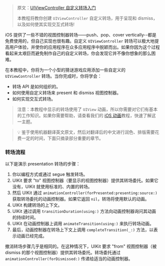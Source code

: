 > 原文：[UIViewController 自定义转场入门](https://www.raywenderlich.com/322-custom-uiviewcontroller-transitions-getting-started)
>
> 本教程将教你创建 `UIViewController` 自定义转场，用于呈现和 dismiss，以及如何使其实现交互式转场!



iOS 提供了一些不错的视图控制器转场——push、pop、cover vertically--都是免费使用的，但自己实现也很有趣。自定义 `UIViewController` 转场可以极大地提高用户体验，并使你的应用程序在众多应用程序中脱颖而出。如果你因为这个过程看起来太艰巨而避免制作自己的自定义转场，你会发现它并不像你想象的那么困难。

在本教程中，你将为一个小型的猜谜游戏应用添加一些自定义的 `UIViewController` 转场。当你完成时，你将学会：

* 转场 API 是如何组织的。
* 如何使用自定义转场来 present 和 dismiss 视图控制器。
* 如何实现交互式转场。

> 注意：本教程中显示的转场使用了 `UIView` 动画，所以你需要对它们有基本的工作知识。如果你需要帮助，请查看我们的 [iOS 动画](https://www.raywenderlich.com/5304228-ios-animation-tutorial-getting-started)教程，快速了解这一主题。



> 💡 鉴于使用机器翻译英文原文，然后对翻译后的中文进行润色、排版需要花费一定的时间，下面只摘录部分重要的章节。



### 转场流程

以下是演示 presentation 转场的步骤：

1. 你以编程方式或通过 segue 触发转场。
2. UIKit 要求 "to" 视图控制器（要显示的视图控制器）提供其转场委托。如果它没有，UIKit 就使用标准的、内置的转场。
3. 然后 UIKit 通过 `animationController(forPresented:presenting:source:)` 获取转场委托的动画控制器。如果它返回 `nil`，转场将使用默认的动画。
4. UIKit 构建转场的上下文。
5. UIKit 通过调用 `transitionDuration(using:)` 方法向动画控制器询问其动画的持续时间。
6. UIKit 在动画控制器上调用 `animateTransition(using:)` 来执行转场动画。
7. 最后，动画控制器在转场上下文上调用 `completeTransition(_:)` 方法，以表示动画已经完成。

撤消转场步骤几乎是相同的。在这种情况下，UIKit 要求 "from" 视图控制器（被 dismiss 的那个视图控制器）提供其转场委托。转场委托通过 `animationController(forDismissed:)` 传递给适当的动画控制器。




